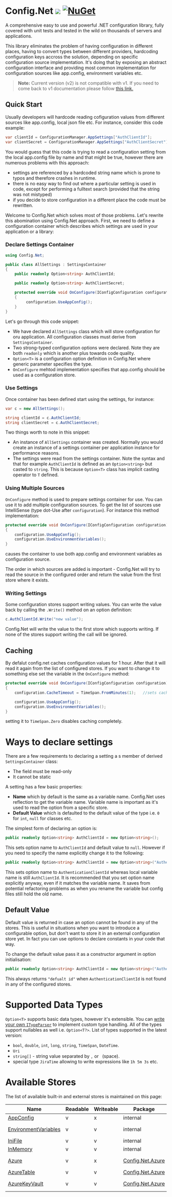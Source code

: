 # Config.Net ![](https://aloneguid.visualstudio.com/_apis/public/build/definitions/0227dea8-0e2f-40c1-b170-2e8830087355/16/badge) [![NuGet](https://img.shields.io/nuget/v/Config.Net.svg?maxAge=2592000?style=flat-square)](https://www.nuget.org/packages/Config.Net/)

A comprehensive easy to use and powerful .NET configuration library, fully covered with unit tests and tested in the wild on thousands of servers and applications.

This library eliminates the problem of having configuration in different places, having to convert types between different providers, hardcoding configuration keys accross the solution, depending on specific configuration source implementation. It's doing that by exposing an abstract configuration interface and providing most common implementation for configuration sources like app.config, environment variables etc.

> **Note:** Current version (v2) is not compatible with v1. If you need to come back to v1 documentation please follow [this link.](https://github.com/aloneguid/config/blob/master/README.v1.markdown)

## Quick Start

Usually developers will hardcode reading cofiguration values from different sources like app.config, local json file etc. For instance, consider this code example:

```csharp
var clientId = ConfigurationManager.AppSettings["AuthClientId"];
var clientSecret = ConfigurationManager.AppSettings["AuthClientSecret"];

```

You would guess that this code is trying to read a configuration setting from the local app.config file by name and that might be true, however there are numerous problems with this approach:

* settings are referenced by a hardcoded string name which is prone to typos and therefore crashes in runtime.
* there is no easy way to find out where a particular setting is used in code, except for performing a fulltext search (provided that the string was not mistyped)
* if you decide to store configuration in a different place the code must be rewritten.

Welcome to Config.Net which solves most of those problems. Let's rewrite this abomination using Config.Net approach. First, we need to define a configuration container which describes which settings are used in your application or a library:


### Declare Settings Container

```csharp
using Config.Net;

public class AllSettings : SettingsContainer
{
    public readonly Option<string> AuthClientId;

    public readonly Option<string> AuthClientSecret;

    protected override void OnConfigure(IConfigConfiguration configuration)
    {
         configuration.UseAppConfig();
    }
}
```

Let's go through this code snippet:
* We have declared `AllSettings` class which will store configuration for oru application. All configuration classes must derive from `SettingsContainer`.
* Two strong-typed configuration options were declared. Note they are both `readonly` which is another plus towards code quality.
* `Option<T>` is a configuration option definition in Config.Net where generic parameter specifies the type.
* `OnConfigure` mehtod implementation specifies that app.config should be used as a configuration store.

### Use Settings

Once container has been defined start using the settings, for instance:

```csharp
var c = new AllSettings();

string clientId = c.AuthClientId;
string clientSecret = c.AuthClientSecret;
```

Two things worth to note in this snippet:
* An instance of `AllSettings` container was created. Normally you would create an instance of a settings container per application instance for performance reasons.
* The settings were read from the settings container. Note the syntax and that for example `AuthClientId` is defined as an `Option<string>` but casted to `string`. This is because `Option<T>` class has implicit casting operator to `T` defined.


### Using Multiple Sources

`OnConfigure` method is used to prepare settings container for use. You can use it to add multiple configuration sources. To get the list of sources use IntelliSense (type dot-Use after `configuration`). For instance this method implementation:

```csharp
protected override void OnConfigure(IConfigConfiguration configuration)
{
    configuration.UseAppConfig();
    configuration.UseEnvironmentVariables();
}

```

causes the container to use both app.config and environment variables as configuration source.

The order in which sources are added is important - Config.Net will try to read the source in the configured order and return the value from the first store where it exists.

### Writing Settings

Some configuration stores support writing values. You can write the value back by calling the `.Write()` method on an option definition:

```csharp
c.AuthClientId.Write("new value");
```

Config.Net will write the value to the first store which supports writing. If none of the stores support writing the call will be ignored.


## Caching

By defalut config.net caches configuration values for 1 hour. After that it will read it again from the list of configured stores. If you want to change it to something else set the variable in the `OnConfigure` method:

```csharp
protected override void OnConfigure(IConfigConfiguration configuration)
{
    configuration.CacheTimeout = TimeSpan.FromMinutes(1);	//sets caching to 1 minute

    configuration.UseAppConfig();
    configuration.UseEnvironmentVariables();
}
```

setting it to `TimeSpan.Zero` disables caching completely.

# Ways to declare settings

There are a few requirements to declaring a setting a s member of derived `SettingsContainer` class:

* The field must be read-only
* It cannot be static

A setting has a few basic properties:

* **Name** which by default is the same as a variable name. Config.Net uses reflection to get the variable name. Variable name is important as it's used to read the option from a specific store.
* **Default Value** which is defaulted to the default value of the type i.e. `0` for `int`, `null` for classes etc.

The simplest form of declaring an option is:

```csharp
public readonly Option<string> AuthClientId = new Option<string>();
```

This sets option name to `AuthClientId` and default value to `null`. However if you need to specify the name explicitly change it to the following:

```csharp
public readonly Option<string> AuthClientId = new Option<string>("AuthenticationClientId", null);
```

This sets option name to `AuthenticationClientId` whereas local variable name is still `AuthClientId`. It is recommended that you set option name explicitly anyway, even if it matches the variable name. It saves from potential refactoring problems as when you rename the variable but config files still hold the old name.

## Default Value

Default value is returned in case an option cannot be found in any of the stores. This is useful in situations when you want to introduce a configurable option, but don't want to store it in an external configuration store yet. In fact you can use options to declare constants in your code that way.

To change the default value pass it as a constructor argument in option initialisation:

```csharp
public readonly Option<string> AuthClientId = new Option<string>("AuthenticationClientId", "default id");
```

This always returns `"defualt id"` when `AuthenticationClientId` is not found in any of the configured stores.

# Supported Data Types

`Option<T>` supports basic data types, however it's extensible. You can [write your own `ITypeParser`](doc/CustomParsers.md) to implement custom type handling. All of the types support nullables as well i.e. `Option<T?>`. List of types supported in the latest version:

* `bool`, `double`, `int`, `long`, `string`, `TimeSpan`, `DateTime`.
* `Uri`
* `string[]` - string value separated by `,` or ` `(space).
* special type `JiraTime` allowing to write expressions like `1h 5m 3s` etc.



# Available Stores

The list of available built-in and external stores is maintained on this page:


| Name                 | Readable | Writeable | Package  | Purpose                  |
|----------------------|----------|-----------|----------|--------------------------|
| [AppConfig](doc/Stores_AppConfig.md)            | v        | x         | internal | .NET app.config files    |
| [EnvironmentVariables](doc/Stores_EnvironmentVariables.md) | v        | v         | internal | OS environment variables |
| [IniFile](doc/Stores_IniFile.md)              | v        | v         | internal | INI files |
| [InMemory](doc/Stores_InMemory.md)             | v        | v         | internal | In-memory storage |
| [Azure](doc/Stores_Azure.md)                | v        | x         | [Config.Net.Azure](https://www.nuget.org/packages/Config.Net.Azure) | Azure's ConfigurationManager |
| [AzureTable](doc/Stores_AzureTable.md)           | v        | v         | [Config.Net.Azure](https://www.nuget.org/packages/Config.Net.Azure) | Azure Table Storage |
| [AzureKeyVault](doc/Stores_AzureKeyVault.md)        | v        | v          | [Config.Net.Azure](https://www.nuget.org/packages/Config.Net.Azure) | Azure Key Vault Secrets |
